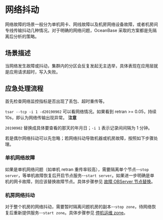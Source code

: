 网络抖动 
=========================

网络故障的场景一般分为单机网卡、网线故障以及机房网络设备故障，或者机房间专线传输抖动几种情况。对于明确的网络问题，OceanBase 采取的方案都是先隔离后分析的策略。

场景描述 
-------------------------

当网络发生故障或抖动，集群内的分区会反复发起无主选举，具体表现在应用层就是应用请求超时，写入失败。

应急处理流程 
---------------------------

首先检查网络监控指标是否出现了丢包、超时重传等。

`tsar --tcp -i 1 -d20190902` 可以看网络情况。如果看到 retran \>= 0.05，持续 10s，即认为网络传输出现异常。
**注意**

`20190902` 替换成具体要查看的那天的年月日；`-i 1` 表示记录间间隔为 1 分钟。

若是偶尔网络抖动可以先忽略；若网络抖动导致机器或机房故障，按照如下步骤处理。

### 单机网络故障 

如果是单机网络问题（如单机 retran 重传率较高），需要隔离单个节点--`stop server`，等单机故障恢复后开启节点服务--`start server`。如果进一步明确是单机的网卡故障，则应该替换故障节点。具体步骤参见 [故障 OBServer 节点替换](../../../6.common-o-m-operations/1.service/6.failed-observer-node-replacement.md)。

### 机房网络抖动 

对于整个机房的网络抖动，需要暂时隔离问题机房的副本--`stop zone`，待网络恢复后重新提供服务--`start zone`。具体步骤参见 [停机运维 zone](../../../6.common-o-m-operations/1.service/7.downtime-o-m-zone.md)。

